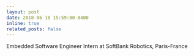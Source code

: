 ```yaml
---
layout: post
date: 2018-06-18 15:59:00-0400
inline: true
related_posts: false
---
```


Embedded Software Engineer Intern at SoftBank Robotics, Paris-France